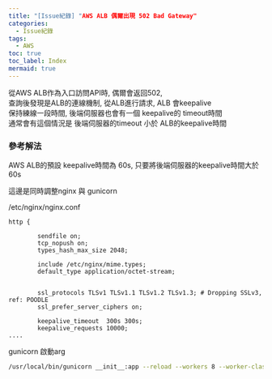 ```yaml
---
title: "[Issue紀錄] "AWS ALB 偶爾出現 502 Bad Gateway"
categories:
  - Issue紀錄
tags:
  - AWS
toc: true
toc_label: Index
mermaid: true
---
```


從AWS ALB作為入口訪問API時, 偶爾會返回502,  
查詢後發現是ALB的連線機制, 從ALB進行請求, ALB 會keepalive  
保持練線一段時間, 後端伺服器也會有一個 keepalive的 timeout時間  
通常會有這個情況是 後端伺服器的timeout 小於 ALB的keepalive時間  


### 參考解法

AWS ALB的預設 keepalive時間為 60s, 只要將後端伺服器的keepalive時間大於60s

這邊是同時調整nginx 與 gunicorn  

/etc/nginx/nginx.conf
```
http {

        sendfile on;
        tcp_nopush on;
        types_hash_max_size 2048;

        include /etc/nginx/mime.types;
        default_type application/octet-stream;


        ssl_protocols TLSv1 TLSv1.1 TLSv1.2 TLSv1.3; # Dropping SSLv3, ref: POODLE
        ssl_prefer_server_ciphers on;

        keepalive_timeout  300s 300s;
        keepalive_requests 10000;
....

```

gunicorn 啟動arg

```bash
/usr/local/bin/gunicorn __init__:app --reload --workers 8 --worker-class uvicorn.workers.UvicornWorker --bind 0.0.0.0:8000 --keep-alive 65
```


